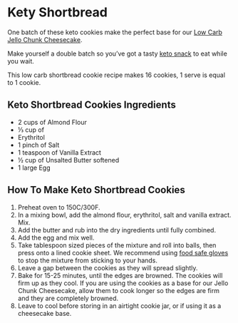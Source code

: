 # Kety Shortbread


One batch of these keto cookies make the perfect base for our [Low Carb Jello Chunk Cheesecake](https://www.myketokitchen.com/keto-recipes/no-bake-sugar-free-low-carb-jello-cheesecake/).

Make yourself a double batch so you’ve got a tasty [keto snack](https://www.myketokitchen.com/keto-diet/keto-snacks-list-ketogenic-diet/) to eat while you wait.

This low carb shortbread cookie recipe makes 16 cookies, 1 serve is equal to 1 cookie.

## **Keto Shortbread Cookies Ingredients**

- 2 cups of Almond Flour
- ⅓ cup of
- Erythritol
- 1 pinch of Salt
- 1 teaspoon of Vanilla Extract
- ½ cup of Unsalted Butter softened
- 1 large Egg

## **How To Make Keto Shortbread Cookies**

1. Preheat oven to 150C/300F.
2. In a mixing bowl, add the almond flour, erythritol, salt and vanilla extract. Mix.
3. Add the butter and rub into the dry ingredients until fully combined.
4. Add the egg and mix well.
5. Take tablespoon sized pieces of the mixture and roll into balls, then press onto a lined cookie sheet. We recommend using [food safe gloves](https://www.amazon.com/dp/B01CYGLO0M?tag=surfdiveandsk-20&linkCode=ogi&th=1&psc=1) to stop the mixture from sticking to your hands.
6. Leave a gap between the cookies as they will spread slightly.
7. Bake for 15-25 minutes, until the edges are browned. The cookies will firm up as they cool. If you are using the cookies as a base for our Jello Chunk Cheesecake, allow them to cook longer so the edges are firm and they are completely browned.
8. Leave to cool before storing in an airtight cookie jar, or if using it as a cheesecake base.
